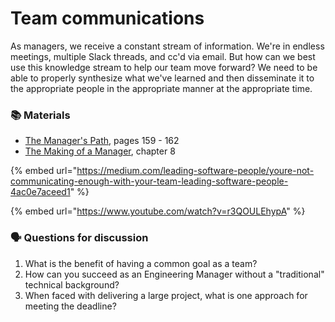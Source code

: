 # Team communications

As managers, we receive a constant stream of information. We're in endless meetings, multiple Slack threads, and cc'd via email. But how can we best use this knowledge stream to help our team move forward?  We need to be able to properly synthesize what we've learned and then disseminate it to the appropriate people in the appropriate manner at the appropriate time.

### 📚 Materials

* [The Manager's Path](https://amzn.to/31ySDXH), pages 159 - 162
* [The Making of a Manager](https://amzn.to/2VCueN6), chapter 8

{% embed url="https://medium.com/leading-software-people/youre-not-communicating-enough-with-your-team-leading-software-people-4ac0e7aceed1" %}

{% embed url="https://www.youtube.com/watch?v=r3QOULEhypA" %}

### 🗣 Questions for discussion

1. What is the benefit of having a common goal as a team?
2. How can you succeed as an Engineering Manager without a "traditional" technical background?
3.  When faced with delivering a large project, what is one approach for meeting the deadline?

